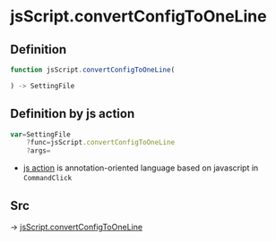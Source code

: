 # jsScript.convertConfigToOneLine

## Definition

```js.js
function jsScript.convertConfigToOneLine(

) -> SettingFile
```


## Definition by js action

```js.js
var=SettingFile
	?func=jsScript.convertConfigToOneLine
	?args=

```

- [js action](#) is annotation-oriented language based on javascript in `CommandClick`

## Src

-> [jsScript.convertConfigToOneLine](https://github.com/puutaro/CommandClick/blob/master/app/src/main/java/com/puutaro/commandclick/fragment_lib/terminal_fragment/js_interface/edit/JsScript.kt#L163)


